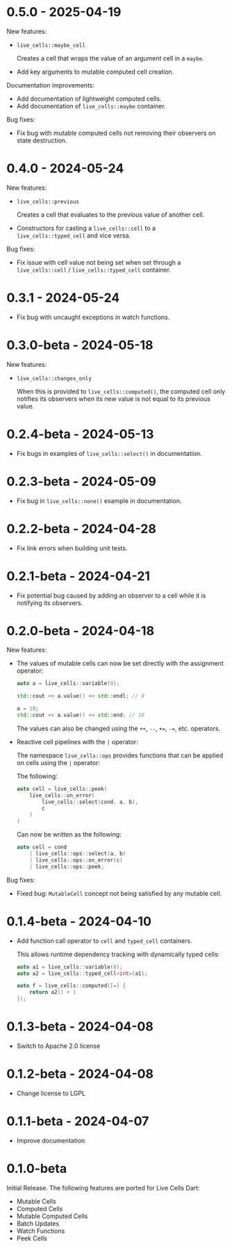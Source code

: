 # 0.5.0 - 2025-04-19

New features:

* `live_cells::maybe_cell`

   Creates a cell that wraps the value of an argument cell in a `maybe`.
   
* Add key arguments to mutable computed cell creation.

Documentation improvements:

* Add documentation of lightweight computed cells.
* Add documentation of `live_cells::maybe` container.

Bug fixes:

* Fix bug with mutable computed cells not removing their observers
  on state destruction.

# 0.4.0 - 2024-05-24

New features:

* `live_cells::previous`

  Creates a cell that evaluates to the previous value of another cell.
  
* Constructors for casting a `live_cells::cell` to a
  `live_cells::typed_cell` and vice versa.
  
Bug fixes:

* Fix issue with cell value not being set when set through a
  `live_cells::cell` / `live_cells::typed_cell` container.

# 0.3.1 - 2024-05-24

* Fix bug with uncaught exceptions in watch functions.

# 0.3.0-beta - 2024-05-18

New features:

* `live_cells::changes_only`
  
  When this is provided to `live_cells::computed()`, the computed cell
  only notifies its observers when its new value is not equal to its
  previous value.

# 0.2.4-beta - 2024-05-13

* Fix bugs in examples of `live_cells::select()` in documentation.

# 0.2.3-beta - 2024-05-09

* Fix bug in `live_cells::none()` example in documentation.

# 0.2.2-beta - 2024-04-28

* Fix link errors when building unit tests.

# 0.2.1-beta - 2024-04-21

* Fix potential bug caused by adding an observer to a cell while it is
  notifying its observers.

# 0.2.0-beta - 2024-04-18

New features:

* The values of mutable cells can now be set directly with the
  assignment operator:
  
  ```cpp
  auto a = live_cells::variable(0);
  
  std::cout << a.value() << std::endl; // 0
  
  a = 10;
  std::cout << a.value() << std::end; // 10
  ```
  
  The values can also be changed using the `++`, `--`, `+=`, `-=`,
  etc. operators.
  
* Reactive cell pipelines with the `|` operator:

  The namespace `live_cells::ops` provides functions that can be
  applied on cells using the `|` operator:
  
  The following:
  
  ```cpp
  auto cell = live_cells::peek(
      live_cells::on_error(
          live_cells::select(cond, a, b),
          c
      )
  )
  ```
  
  Can now be written as the following:
  
  ```cpp
  auto cell = cond
      | live_cells::ops::select(a, b)
      | live_cells::ops::on_error(c)
      | live_cells::ops::peek;
  ```
  
Bug fixes:

* Fixed bug: `MutableCell` concept not being satisfied by any mutable
  cell.

# 0.1.4-beta - 2024-04-10

* Add function call operator to `cell` and `typed_cell` containers.
  
  This allows runtime dependency tracking with dynamically typed
  cells:
  
  ```cpp
  auto a1 = live_cells::variable(0);
  auto a2 = live_cells::typed_cell<int>(a1);
  
  auto f = live_cells::computed([=] {
      return a2() + 1
  });
  ```

# 0.1.3-beta - 2024-04-08

* Switch to Apache 2.0 license

# 0.1.2-beta - 2024-04-08

* Change license to LGPL

# 0.1.1-beta - 2024-04-07

* Improve documentation

# 0.1.0-beta

Initial Release. The following features are ported for Live Cells
Dart:

* Mutable Cells
* Computed Cells
* Mutable Computed Cells
* Batch Updates
* Watch Functions
* Peek Cells
